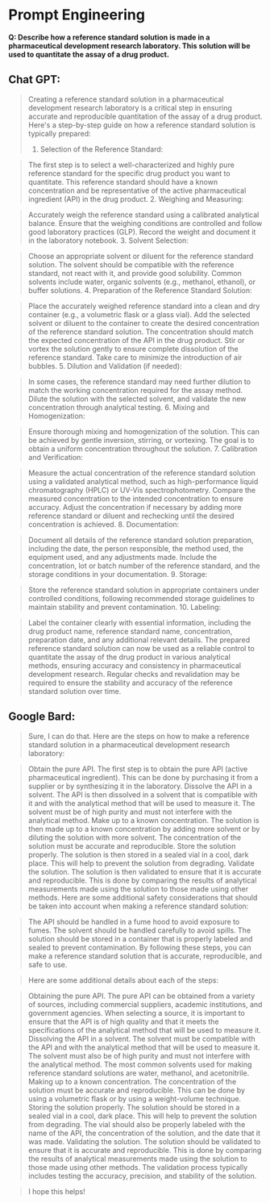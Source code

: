 # Prompt Engineering

**Q:  Describe how a reference standard solution is made in a pharmaceutical development research laboratory. This solution will be used to quantitate the assay of a drug product.**

## Chat GPT: 

> Creating a reference standard solution in a pharmaceutical development research laboratory is a critical step in ensuring accurate and reproducible quantitation of the assay of a drug product. Here's a step-by-step guide on how a reference standard solution is typically prepared:
> 1. Selection of the Reference Standard:

> The first step is to select a well-characterized and highly pure reference standard for the specific drug product you want to quantitate. This reference standard should have a known concentration and be representative of the active pharmaceutical ingredient (API) in the drug product.
> 2. Weighing and Measuring:

> Accurately weigh the reference standard using a calibrated analytical balance. Ensure that the weighing conditions are controlled and follow good laboratory practices (GLP).
Record the weight and document it in the laboratory notebook.
> 3. Solvent Selection:

> Choose an appropriate solvent or diluent for the reference standard solution. The solvent should be compatible with the reference standard, not react with it, and provide good solubility. Common solvents include water, organic solvents (e.g., methanol, ethanol), or buffer solutions.
> 4. Preparation of the Reference Standard Solution:

> Place the accurately weighed reference standard into a clean and dry container (e.g., a volumetric flask or a glass vial).
> Add the selected solvent or diluent to the container to create the desired concentration of the reference standard solution. The concentration should match the expected concentration of the API in the drug product.
> Stir or vortex the solution gently to ensure complete dissolution of the reference standard. Take care to minimize the introduction of air bubbles.
> 5. Dilution and Validation (if needed):

> In some cases, the reference standard may need further dilution to match the working concentration required for the assay method. Dilute the solution with the selected solvent, and validate the new concentration through analytical testing.
> 6. Mixing and Homogenization:

> Ensure thorough mixing and homogenization of the solution. This can be achieved by gentle inversion, stirring, or vortexing. The goal is to obtain a uniform concentration throughout the solution.
> 7. Calibration and Verification:

> Measure the actual concentration of the reference standard solution using a validated analytical method, such as high-performance liquid chromatography (HPLC) or UV-Vis spectrophotometry.
> Compare the measured concentration to the intended concentration to ensure accuracy. Adjust the concentration if necessary by adding more reference standard or diluent and rechecking until the desired concentration is achieved.
> 8. Documentation:

> Document all details of the reference standard solution preparation, including the date, the person responsible, the method used, the equipment used, and any adjustments made.
> Include the concentration, lot or batch number of the reference standard, and the storage conditions in your documentation.
> 9. Storage:

> Store the reference standard solution in appropriate containers under controlled conditions, following recommended storage guidelines to maintain stability and prevent contamination.
> 10. Labeling:

> Label the container clearly with essential information, including the drug product name, reference standard name, concentration, preparation date, and any additional relevant details.
> The prepared reference standard solution can now be used as a reliable control to quantitate the assay of the drug product in various analytical methods, ensuring accuracy and consistency in pharmaceutical development research. Regular checks and revalidation may be required to ensure the stability and accuracy of the reference standard solution over time.

## Google Bard:


> Sure, I can do that. Here are the steps on how to make a reference standard solution in a pharmaceutical development research laboratory:

> Obtain the pure API. The first step is to obtain the pure API (active pharmaceutical ingredient). This can be done by purchasing it from a supplier or by synthesizing it in the laboratory.
> Dissolve the API in a solvent. The API is then dissolved in a solvent that is compatible with it and with the analytical method that will be used to measure it. The solvent must be of high purity and must not interfere with the analytical method.
> Make up to a known concentration. The solution is then made up to a known concentration by adding more solvent or by diluting the solution with more solvent. The concentration of the solution must be accurate and reproducible.
> Store the solution properly. The solution is then stored in a sealed vial in a cool, dark place. This will help to prevent the solution from degrading.
> Validate the solution. The solution is then validated to ensure that it is accurate and reproducible. This is done by comparing the results of analytical measurements made using the solution to those made using other methods.
> Here are some additional safety considerations that should be taken into account when making a reference standard solution:

> The API should be handled in a fume hood to avoid exposure to fumes.
> The solvent should be handled carefully to avoid spills.
> The solution should be stored in a container that is properly labeled and sealed to prevent contamination.
> By following these steps, you can make a reference standard solution that is accurate, reproducible, and safe to use.

> Here are some additional details about each of the steps:

> Obtaining the pure API. The pure API can be obtained from a variety of sources, including commercial suppliers, academic institutions, and government agencies. When selecting a source, it is important to ensure that the API is of high quality and that it meets the specifications of the analytical method that will be used to measure it.
> Dissolving the API in a solvent. The solvent must be compatible with the API and with the analytical method that will be used to measure it. The solvent must also be of high purity and must not interfere with the analytical method. The most common solvents used for making reference standard solutions are water, methanol, and acetonitrile.
> Making up to a known concentration. The concentration of the solution must be accurate and reproducible. This can be done by using a volumetric flask or by using a weight-volume technique.
> Storing the solution properly. The solution should be stored in a sealed vial in a cool, dark place. This will help to prevent the solution from degrading. The vial should also be properly labeled with the name of the API, the concentration of the solution, and the date that it was made.
> Validating the solution. The solution should be validated to ensure that it is accurate and reproducible. This is done by comparing the results of analytical measurements made using the solution to those made using other methods. The validation process typically includes testing the accuracy, precision, and stability of the solution.

> I hope this helps!